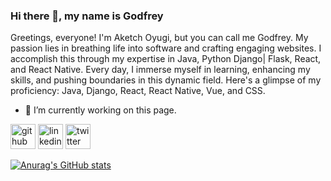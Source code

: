 ### Hi there 👋, my name is Godfrey

Greetings, everyone! I'm Aketch Oyugi, but you can call me Godfrey. My passion lies in breathing life into software and crafting engaging websites. I accomplish this through my expertise in Java, Python  Django| Flask, React, and React Native. Every day, I immerse myself in learning, enhancing my skills, and pushing boundaries in this dynamic field. Here's a glimpse of my proficiency: Java, Django, React, React Native, Vue, and CSS.

- 🔭 I’m currently working on this page. 








[<img src='https://cdn.jsdelivr.net/npm/simple-icons@3.0.1/icons/github.svg' alt='github' height='40'>](https://github.com/godfreyJo)  [<img src='https://cdn.jsdelivr.net/npm/simple-icons@3.0.1/icons/linkedin.svg' alt='linkedin' height='40'>](https://www.linkedin.com/in/godfrey-aketch-oyugi-660290231//)  [<img src='https://cdn.jsdelivr.net/npm/simple-icons@3.0.1/icons/twitter.svg' alt='twitter' height='40'>](https://twitter.com/goddyIII)  

[![Anurag's GitHub stats](https://github-readme-stats.vercel.app/api?username=godfreyJo)](https://github.com/anuraghazra/github-readme-stats)
